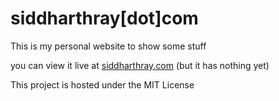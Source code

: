 # siddharthray[dot]com
This is my personal website to show some stuff

you can view it live at [siddharthray.com](https://siddharthray.com) (but it has nothing yet)

This project is hosted under the MIT License